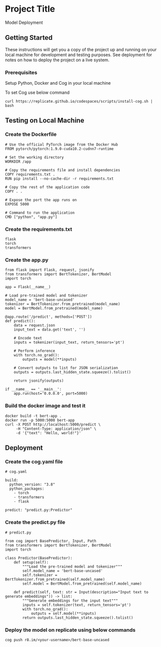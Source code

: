 # Project Title

Model Deployment

## Getting Started

These instructions will get you a copy of the project up and running on your local machine for development and testing purposes. See deployment for notes on how to deploy the project on a live system.

### Prerequisites

Setup Python, Docker and Cog in your local machine

To set Cog use below command
```
curl https://replicate.github.io/codespaces/scripts/install-cog.sh | bash
```

## Testing on Local Machine

### Create the Dockerfile

```
# Use the official PyTorch image from the Docker Hub
FROM pytorch/pytorch:1.9.0-cuda10.2-cudnn7-runtime

# Set the working directory
WORKDIR /app

# Copy the requirements file and install dependencies
COPY requirements.txt .
RUN pip install --no-cache-dir -r requirements.txt

# Copy the rest of the application code
COPY . .

# Expose the port the app runs on
EXPOSE 5000

# Command to run the application
CMD ["python", "app.py"]

```

### Create the requirements.txt

```
flask
torch
transformers
```

### Create the app.py

```
from flask import Flask, request, jsonify
from transformers import BertTokenizer, BertModel
import torch

app = Flask(__name__)

# Load pre-trained model and tokenizer
model_name = 'bert-base-uncased'
tokenizer = BertTokenizer.from_pretrained(model_name)
model = BertModel.from_pretrained(model_name)

@app.route('/predict', methods=['POST'])
def predict():
    data = request.json
    input_text = data.get('text', '')

    # Encode text
    inputs = tokenizer(input_text, return_tensors='pt')

    # Perform inference
    with torch.no_grad():
        outputs = model(**inputs)

    # Convert outputs to list for JSON serialization
    outputs = outputs.last_hidden_state.squeeze().tolist()

    return jsonify(outputs)

if __name__ == '__main__':
    app.run(host='0.0.0.0', port=5000)
```

### Build the docker image and test it

```
docker build -t bert-app .
docker run -p 5000:5000 bert-app
curl -X POST http://localhost:5000/predict \
     -H "Content-Type: application/json" \
     -d '{"text": "Hello, world!"}'
```

## Deployment

### Create the cog.yaml file

```
# cog.yaml

build:
  python_version: "3.8"
  python_packages:
    - torch
    - transformers
    - flask

predict: "predict.py:Predictor"
```

### Create the predict.py file

```
# predict.py

from cog import BasePredictor, Input, Path
from transformers import BertTokenizer, BertModel
import torch

class Predictor(BasePredictor):
    def setup(self):
        """Load the pre-trained model and tokenizer"""
        self.model_name = 'bert-base-uncased'
        self.tokenizer = BertTokenizer.from_pretrained(self.model_name)
        self.model = BertModel.from_pretrained(self.model_name)

    def predict(self, text: str = Input(description="Input text to generate embeddings")) -> list:
        """Generate embeddings for the input text"""
        inputs = self.tokenizer(text, return_tensors='pt')
        with torch.no_grad():
            outputs = self.model(**inputs)
        return outputs.last_hidden_state.squeeze().tolist()
```

### Deploy the model on replicate using below commands

```
cog push r8.im/<your-username>/bert-base-uncased
```


